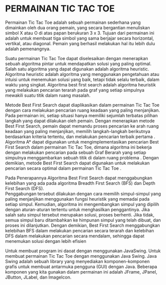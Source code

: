 # PERMAINAN TIC TAC TOE


Permainan Tic Tac Toe adalah sebuah permainan sederhana yang dimainkan oleh dua orang pemain, yang secara bergantian menuliskan simbol X atau O di atas papan berukuran 3 x 3. 
Tujuan dari permainan ini adalah untuk membuat tiga simbol yang sama berjajar secara horizontal, vertikal, atau diagonal. Pemain yang berhasil melakukan hal itu lebih dulu adalah pemenangnya. <br />

Suatu permainan Tic Tac Toe dapat diselesaikan dengan menerapkan sebuah algoritma pintar untuk mendapatkan solusi yang paling optimal. Salah satu algoritma yang dapat digunakan adalah algoritma heuristic. Algoritma heuristic adalah algoritma yang menggunakan pengetahuan atau intuisi untuk menemukan solusi yang baik, tetapi tidak selalu terbaik, dalam waktu yang singkat. Algoritma best first search adalah algoritma heuristik yang melakukan pencarian 
terarah pada graf yang setiap simpulnya mewakili suatu titik dalam ruang masalah. <br />

Metode Best First Search dapat diaplikasikan dalam permainan Tic Tac Toe dengan cara melakukan pencarian ruang keadaan yang paling menjanjikan. 
Pada permainan ini, setiap situasi hanya memiliki sejumlah terbatas pilihan langkah yang dapat dilakukan oleh pemain. Dengan menerapkan metode Best First Search, pemain dapat memandu proses pencarian ke arah ruang keadaan yang paling menjanjikan, 
memilih langkah-langkah berikutnya berdasarkan kriteria tertentu, dan melakukan pencarian terbaik pertama . Algoritma A* dapat digunakan 
untuk mengimplementasikan pencarian Best First Search dalam permainan Tic Tac Toe, dimana algoritma ini bekerja dengan melakukan pencarian pada 
sebuah Graf Berarah yang setiap simpulnya menggambarkan sebuah titik di dalam ruang problema . Dengan demikian, metode Best First Search dapat digunakan untuk melakukan pencarian secara optimal dalam permainan Tic Tac Toe . <br />

Pada Penerapannya Algoritma Best First Search dapat menggabungkan kelebihan yang ada pada algoritma Breadth First Search (BFS) dan Depth First Search (DFS).  
Penggabungan tersebut dilakukan dengan cara memilih simpul-simpul yang paling menjanjikan menggunakan fungsi heuristik yang memadai pada setiap simpul. 
Kemudian, algoritma ini mengembangkan simpul yang dipilih dengan aturan-aturan tertentu untuk menghasilkan penggantinya. Jika salah satu simpul tersebut merupakan solusi, proses berhenti. Jika tidak, 
semua simpul baru ditambahkan ke himpunan simpul yang telah dibuat, dan proses ini dilanjutkan. 
Dengan demikian, Best First Search menggabungkan kelebihan BFS dalam melakukan pencarian secara terarah dan kelebihan DFS dalam melakukan pencarian secara mendalam, sehingga dapat menemukan solusi dengan lebih efisien <br />

Untuk membuat program ini daoat dengan menggunakan JavaSwing. Untuk membuat permainan Tic Tac Toe dengan menggunakan Java Swing. Java Swing adalah sebuah library yang menyediakan komponen-komponen grafis untuk membuat antarmuka pengguna (GUI) dengan Java. Beberapa komponen yang kita gunakan dalam permainan ini adalah JFrame, JPanel, JButton, JLabel, dan ImageIcon. 

